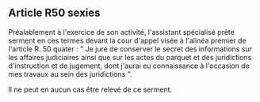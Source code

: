 Article R50 sexies
----
Préalablement à l'exercice de son activité, l'assistant spécialisé prête serment
en ces termes devant la cour d'appel visée à l'alinéa premier de l'article R. 50
quater : " Je jure de conserver le secret des informations sur les affaires
judiciaires ainsi que sur les actes du parquet et des juridictions d'instruction
et de jugement, dont j'aurai eu connaissance à l'occasion de mes travaux au sein
des juridictions ".

Il ne peut en aucun cas être relevé de ce serment.
